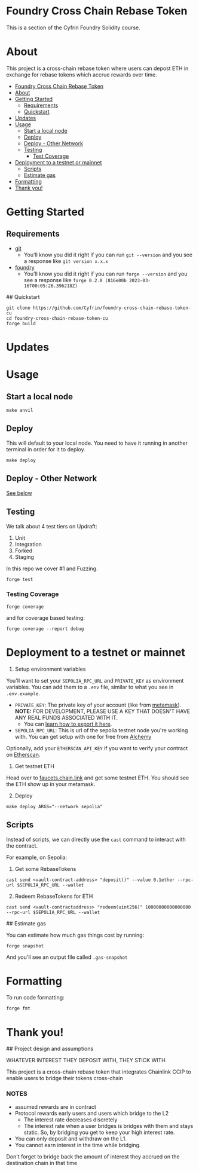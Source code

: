 # Foundry Cross Chain Rebase Token

This is a section of the Cyfrin Foundry Solidity course.

# About

This project is a cross-chain rebase token where users can depost ETH in exchange for rebase tokens which accrue rewards over time.

- [Foundry Cross Chain Rebase Token](#foundry-cross-chain-rebase-token)
- [About](#about)
- [Getting Started](#getting-started)
  - [Requirements](#requirements)
  - [Quickstart](#quickstart)
- [Updates](#updates)
- [Usage](#usage)
  - [Start a local node](#start-a-local-node)
  - [Deploy](#deploy)
  - [Deploy - Other Network](#deploy---other-network)
  - [Testing](#testing)
    - [Test Coverage](#test-coverage)
- [Deployment to a testnet or mainnet](#deployment-to-a-testnet-or-mainnet)
  - [Scripts](#scripts)
  - [Estimate gas](#estimate-gas)
- [Formatting](#formatting)
- [Thank you!](#thank-you)

# Getting Started

## Requirements

- [git](https://git-scm.com/book/en/v2/Getting-Started-Installing-Git)
  - You'll know you did it right if you can run `git --version` and you see a response like `git version x.x.x`
- [foundry](https://getfoundry.sh/)
  - You'll know you did it right if you can run `forge --version` and you see a response like `forge 0.2.0 (816e00b 2023-03-16T00:05:26.396218Z)`

## Quickstart

```
git clone https://github.com/Cyfrin/foundry-cross-chain-rebase-token-cu
cd foundry-cross-chain-rebase-token-cu
forge build
```

# Updates

# Usage

## Start a local node

```
make anvil
```

## Deploy

This will default to your local node. You need to have it running in another terminal in order for it to deploy.

```
make deploy
```

## Deploy - Other Network

[See below](#deployment-to-a-testnet-or-mainnet)

## Testing

We talk about 4 test tiers on Updraft:

1. Unit
2. Integration
3. Forked
4. Staging

In this repo we cover #1 and Fuzzing.

```
forge test
```

### Testing Coverage

```
forge coverage
```

and for coverage based testing:

```
forge coverage --report debug
```

# Deployment to a testnet or mainnet

1. Setup environment variables

You'll want to set your `SEPOLIA_RPC_URL` and `PRIVATE_KEY` as environment variables. You can add them to a `.env` file, similar to what you see in `.env.example`.

- `PRIVATE_KEY`: The private key of your account (like from [metamask](https://metamask.io/)). **NOTE:** FOR DEVELOPMENT, PLEASE USE A KEY THAT DOESN'T HAVE ANY REAL FUNDS ASSOCIATED WITH IT.
  - You can [learn how to export it here](https://metamask.zendesk.com/hc/en-us/articles/360015289632-How-to-Export-an-Account-Private-Key).
- `SEPOLIA_RPC_URL`: This is url of the sepolia testnet node you're working with. You can get setup with one for free from [Alchemy](https://alchemy.com/?a=673c802981)

Optionally, add your `ETHERSCAN_API_KEY` if you want to verify your contract on [Etherscan](https://etherscan.io/).

1. Get testnet ETH

Head over to [faucets.chain.link](https://faucets.chain.link/) and get some testnet ETH. You should see the ETH show up in your metamask.

2. Deploy

```
make deploy ARGS="--network sepolia"
```

## Scripts

Instead of scripts, we can directly use the `cast` command to interact with the contract.

For example, on Sepolia:

1. Get some RebaseTokens

```
cast send <vault-contract-address> "deposit()" --value 0.1ether --rpc-url $SEPOLIA_RPC_URL --wallet
```

2. Redeem RebaseTokens for ETH

```
cast send <vault-contractaddress> "redeem(uint256)" 10000000000000000 --rpc-url $SEPOLIA_RPC_URL --wallet
```

## Estimate gas

You can estimate how much gas things cost by running:

```
forge snapshot
```

And you'll see an output file called `.gas-snapshot`

# Formatting

To run code formatting:

```
forge fmt
```

# Thank you!

## Project design and assumptions

WHATEVER INTEREST THEY DEPOSIT WITH, THEY STICK WITH

This project is a cross-chain rebase token that integrates Chainlink CCIP to enable users to bridge their tokens cross-chain

### NOTES

- assumed rewards are in contract
- Protocol rewards early users and users which bridge to the L2
  - The interest rate decreases discretely
  - The interest rate when a user bridges is bridges with them and stays static. So, by bridging you get to keep your high interest rate.
- You can only deposit and withdraw on the L1.
- You cannot earn interest in the time while bridging.

Don't forget to bridge back the amount of interest they accrued on the destination chain in that time
